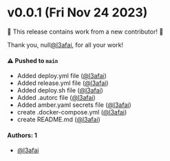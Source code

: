 # v0.0.1 (Fri Nov 24 2023)

:tada: This release contains work from a new contributor! :tada:

Thank you, null[@l3afai](https://github.com/l3afai), for all your work!

#### ⚠️ Pushed to `main`

- Added deploy.yml file ([@l3afai](https://github.com/l3afai))
- Added release.yml file ([@l3afai](https://github.com/l3afai))
- Added deploy.sh file ([@l3afai](https://github.com/l3afai))
- Added .autorc file ([@l3afai](https://github.com/l3afai))
- Added amber.yaml secrets file ([@l3afai](https://github.com/l3afai))
- create .docker-compose.yml ([@l3afai](https://github.com/l3afai))
- create README.md ([@l3afai](https://github.com/l3afai))

#### Authors: 1

- [@l3afai](https://github.com/l3afai)
